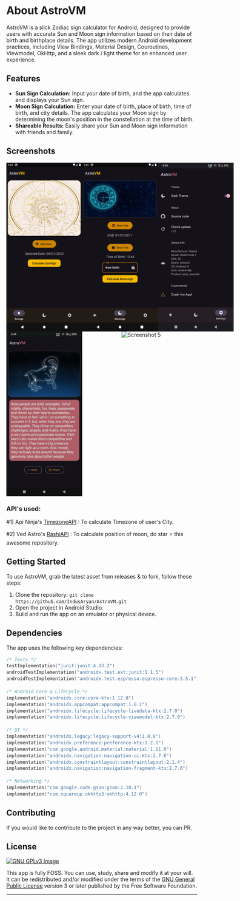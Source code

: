 
# About AstroVM

AstroVM is a slick Zodiac sign calculator for Android, designed to provide users with accurate Sun and Moon sign information based on their date of birth and birthplace details. The app utilizes modern Android development practices, including View Bindings, Material Design, Couroutines, Viewmodel, OkHttp, and a sleek dark / light theme for an enhanced user experience.

## Features

- **Sun Sign Calculation:** Input your date of birth, and the app calculates and displays your Sun sign.
- **Moon Sign Calculation:** Enter your date of birth, place of birth, time of birth, and city details. The app calculates your Moon sign by determining the moon's position in the constellation at the time of birth.
- **Shareable Results:** Easily share your Sun and Moon sign information with friends and family.

## Screenshots

<div style="display:flex; justify-content:space-between;">
  <img src="raw/1.png" alt="Screenshot 1" width="200" />
  <img src="raw/2.png" alt="Screenshot 2" width="200" />
  <img src="raw/3.jpg" alt="Screenshot 3" width="200" />
</div>

<div style="display:flex; justify-content:space-between;">
  <img src="raw/4.jpg" alt="Screenshot 4" width="200" />
  <img src="raw/5.jpg" alt="Screenshot 5" width="200" />
</div>

### API's used:

#1) Api Ninja's [TimezoneAPI](https://api-ninjas.com/api/timezone) : To calculate Timezone of user's City.

#2) Ved Astro's [RashiAPI](https://github.com/VedAstro/VedAstro) : To calculate position of moon, do star ⭐ this awesome repository.

## Getting Started

To use AstroVM, grab the latest asset from releases & to fork, follow these steps:

1. Clone the repository: `git clone https://github.com/IndusAryan/AstroVM.git`
2. Open the project in Android Studio.
3. Build and run the app on an emulator or physical device.

## Dependencies

The app uses the following key dependencies:
```kotlin
/* Tests */  
testImplementation("junit:junit:4.13.2")  
androidTestImplementation("androidx.test.ext:junit:1.1.5")  
androidTestImplementation("androidx.test.espresso:espresso-core:3.5.1")  
  
/* Android Core & Lifecycle */  
implementation("androidx.core:core-ktx:1.12.0")  
implementation("androidx.appcompat:appcompat:1.6.1")  
implementation("androidx.lifecycle:lifecycle-livedata-ktx:2.7.0")  
implementation("androidx.lifecycle:lifecycle-viewmodel-ktx:2.7.0")  
  
/* UI */  
implementation("androidx.legacy:legacy-support-v4:1.0.0")  
implementation("androidx.preference:preference-ktx:1.2.1")  
implementation("com.google.android.material:material:1.11.0")  
implementation("androidx.navigation:navigation-ui-ktx:2.7.6")  
implementation("androidx.constraintlayout:constraintlayout:2.1.4")  
implementation("androidx.navigation:navigation-fragment-ktx:2.7.6")  
  
/* Networking */  
implementation("com.google.code.gson:gson:2.10.1")  
implementation("com.squareup.okhttp3:okhttp:4.12.0")
```

## Contributing
If you would like to contribute to the project in any way better, you can PR.

## License
[![GNU GPLv3 Image](https://www.gnu.org/graphics/gplv3-127x51.png)](http://www.gnu.org/licenses/gpl-3.0.en.html)

This app is fully FOSS. You can use, study, share and modify it at your will. It can be redistributed and/or modified under the terms of the [GNU General Public License](https://www.gnu.org/licenses/gpl.html) version 3 or later published by the Free Software Foundation.

---

